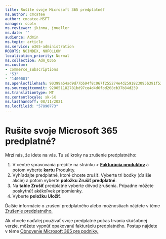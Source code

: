 ```yaml
---
title: Rušíte svoje Microsoft 365 predplatné?
ms.author: cmcatee
author: cmcatee-MSFT
manager: scotv
ms.reviewer: jkinma, jmueller
ms.date: ''
audience: Admin
ms.topic: article
ms.service: o365-administration
ROBOTS: NOINDEX, NOFOLLOW
localization_priority: Normal
ms.collection: Adm_O365
ms.custom:
- commerce_subscriptions
- "53"
- "1400001"
ms.openlocfilehash: 90399a54ad9d77bb94f8c067f255274e4d2591823095b391f53ddf7514d338a6
ms.sourcegitcommit: 920051182781bd97ce4d4d6fbd268cb37b84d239
ms.translationtype: MT
ms.contentlocale: sk-SK
ms.lasthandoff: 08/11/2021
ms.locfileid: "57890773"
---
```

# <a name="canceling-your-microsoft-365-subscription"></a>Rušíte svoje Microsoft 365 predplatné?

Mrzí nás, že idete na vás. Tu sú kroky na zrušenie predplatného:

1. V centre spravovania prejdite na stránku  >  **[Fakturácia produktov](https://go.microsoft.com/fwlink/p/?linkid=842054)** a potom vyberte **kartu** Produkty.
2. Vyhľadajte predplatné, ktoré chcete zrušiť. Vyberte tri bodky (ďalšie akcie) a potom vyberte **položku Zrušiť predplatné**.
3. Na **table Zrušiť** predplatné vyberte dôvod zrušenia. Prípadne môžete poskytnúť akékoľvek pripomienky.
4. Vyberte **položku Uložiť**.

Ďalšie informácie o zrušení predplatného alebo možnostiach nájdete v téme [Zrušenie predplatného.](https://docs.microsoft.com/microsoft-365/commerce/subscriptions/cancel-your-subscription)

Ak chcete naďalej používať svoje predplatné počas trvania skúšobnej verzie, môžete vypnúť opakovanú fakturáciu predplatného. Postup nájdete v téme [Obnovenie Microsoft 365 pre podniky.](https://docs.microsoft.com/microsoft-365/commerce/subscriptions/renew-your-subscription)